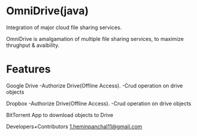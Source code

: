 # OmniDrive(java)
Integration of major cloud file sharing services.

OmniDrive is amalgamation of multiple file sharing services, to maximize thrughput & avaibility.
# Features
  Google Drive
  -Authorize Drive(Offline Access).
  -Crud operation on drive objects
  
  
  
  Dropbox
  -Authorize Drive(Offline Access).
  -Crud operation on drive objects
  
  
  BitTorrent App to download objects to Drive
  
  
  Developers+Contributors
  1.heminpanchal11@gmail.com
